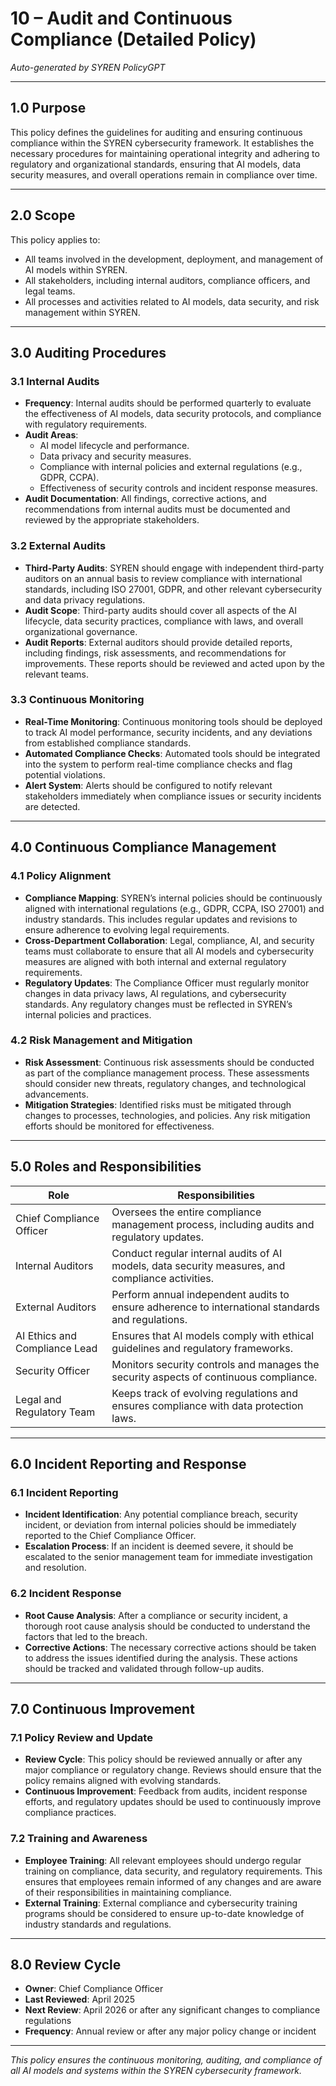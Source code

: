 # 10 – Audit and Continuous Compliance (Detailed Policy)

*Auto-generated by SYREN PolicyGPT*

---

## 1.0 Purpose

This policy defines the guidelines for auditing and ensuring continuous compliance within the SYREN cybersecurity framework. It establishes the necessary procedures for maintaining operational integrity and adhering to regulatory and organizational standards, ensuring that AI models, data security measures, and overall operations remain in compliance over time.

---

## 2.0 Scope

This policy applies to:
- All teams involved in the development, deployment, and management of AI models within SYREN.
- All stakeholders, including internal auditors, compliance officers, and legal teams.
- All processes and activities related to AI models, data security, and risk management within SYREN.

---

## 3.0 Auditing Procedures

### 3.1 Internal Audits
- **Frequency**: Internal audits should be performed quarterly to evaluate the effectiveness of AI models, data security protocols, and compliance with regulatory requirements.
- **Audit Areas**:
  - AI model lifecycle and performance.
  - Data privacy and security measures.
  - Compliance with internal policies and external regulations (e.g., GDPR, CCPA).
  - Effectiveness of security controls and incident response measures.
- **Audit Documentation**: All findings, corrective actions, and recommendations from internal audits must be documented and reviewed by the appropriate stakeholders.

### 3.2 External Audits
- **Third-Party Audits**: SYREN should engage with independent third-party auditors on an annual basis to review compliance with international standards, including ISO 27001, GDPR, and other relevant cybersecurity and data privacy regulations.
- **Audit Scope**: Third-party audits should cover all aspects of the AI lifecycle, data security practices, compliance with laws, and overall organizational governance.
- **Audit Reports**: External auditors should provide detailed reports, including findings, risk assessments, and recommendations for improvements. These reports should be reviewed and acted upon by the relevant teams.

### 3.3 Continuous Monitoring
- **Real-Time Monitoring**: Continuous monitoring tools should be deployed to track AI model performance, security incidents, and any deviations from established compliance standards.
- **Automated Compliance Checks**: Automated tools should be integrated into the system to perform real-time compliance checks and flag potential violations.
- **Alert System**: Alerts should be configured to notify relevant stakeholders immediately when compliance issues or security incidents are detected.

---

## 4.0 Continuous Compliance Management

### 4.1 Policy Alignment
- **Compliance Mapping**: SYREN’s internal policies should be continuously aligned with international regulations (e.g., GDPR, CCPA, ISO 27001) and industry standards. This includes regular updates and revisions to ensure adherence to evolving legal requirements.
- **Cross-Department Collaboration**: Legal, compliance, AI, and security teams must collaborate to ensure that all AI models and cybersecurity measures are aligned with both internal and external regulatory requirements.
- **Regulatory Updates**: The Compliance Officer must regularly monitor changes in data privacy laws, AI regulations, and cybersecurity standards. Any regulatory changes must be reflected in SYREN’s internal policies and practices.

### 4.2 Risk Management and Mitigation
- **Risk Assessment**: Continuous risk assessments should be conducted as part of the compliance management process. These assessments should consider new threats, regulatory changes, and technological advancements.
- **Mitigation Strategies**: Identified risks must be mitigated through changes to processes, technologies, and policies. Any risk mitigation efforts should be monitored for effectiveness.

---

## 5.0 Roles and Responsibilities

| Role                      | Responsibilities                                                                 |
|---------------------------|----------------------------------------------------------------------------------|
| Chief Compliance Officer  | Oversees the entire compliance management process, including audits and regulatory updates. |
| Internal Auditors          | Conduct regular internal audits of AI models, data security measures, and compliance activities. |
| External Auditors          | Perform annual independent audits to ensure adherence to international standards and regulations. |
| AI Ethics and Compliance Lead | Ensures that AI models comply with ethical guidelines and regulatory frameworks. |
| Security Officer           | Monitors security controls and manages the security aspects of continuous compliance. |
| Legal and Regulatory Team  | Keeps track of evolving regulations and ensures compliance with data protection laws. |

---

## 6.0 Incident Reporting and Response

### 6.1 Incident Reporting
- **Incident Identification**: Any potential compliance breach, security incident, or deviation from internal policies should be immediately reported to the Chief Compliance Officer.
- **Escalation Process**: If an incident is deemed severe, it should be escalated to the senior management team for immediate investigation and resolution.

### 6.2 Incident Response
- **Root Cause Analysis**: After a compliance or security incident, a thorough root cause analysis should be conducted to understand the factors that led to the breach.
- **Corrective Actions**: The necessary corrective actions should be taken to address the issues identified during the analysis. These actions should be tracked and validated through follow-up audits.

---

## 7.0 Continuous Improvement

### 7.1 Policy Review and Update
- **Review Cycle**: This policy should be reviewed annually or after any major compliance or regulatory change. Reviews should ensure that the policy remains aligned with evolving standards.
- **Continuous Improvement**: Feedback from audits, incident response efforts, and regulatory updates should be used to continuously improve compliance practices.

### 7.2 Training and Awareness
- **Employee Training**: All relevant employees should undergo regular training on compliance, data security, and regulatory requirements. This ensures that employees remain informed of any changes and are aware of their responsibilities in maintaining compliance.
- **External Training**: External compliance and cybersecurity training programs should be considered to ensure up-to-date knowledge of industry standards and regulations.

---

## 8.0 Review Cycle

- **Owner**: Chief Compliance Officer
- **Last Reviewed**: April 2025
- **Next Review**: April 2026 or after any significant changes to compliance regulations
- **Frequency**: Annual review or after any major policy change or incident

---

*This policy ensures the continuous monitoring, auditing, and compliance of all AI models and systems within the SYREN cybersecurity framework.*
